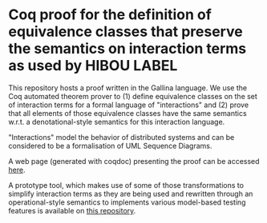 # Coq proof for the definition of equivalence classes that preserve the semantics on interaction terms as used by HIBOU LABEL

This repository hosts a proof written in the Gallina language.
We use the Coq automated theorem prover to (1) define equivalence classes on the set of interaction terms for a formal language of "interactions" and (2) prove that all elements of those equivalence classes have the same semantics w.r.t. a denotational-style semantics for this interaction language.

"Interactions" model the behavior of distributed systems and can be considered to be a
formalisation of UML Sequence Diagrams.

A web page (generated with coqdoc) presenting the proof can be accessed [here](https://erwanm974.github.io/coq_hibou_label_equivalent_terms/).

A prototype tool, which makes use of some of those transformations to simplify interaction terms as they are being used and rewritten through an operational-style semantics
to implements various model-based testing features is available on [this repository](https://github.com/erwanM974/hibou_label).
